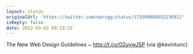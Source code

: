 ```yaml
---
layout: status
originalUrl: 'https://twitter.com/marcgg/status/175509088552230912'
isReply: false
date: 2012-03-02 09:13:22
---
```


The New Web Design Guidelines ~ http://t.co/02uywJSP (via @kevintunc)
